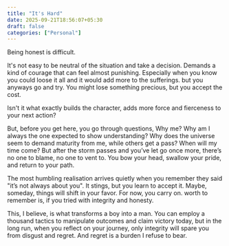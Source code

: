 ```yaml
---
title: "It's Hard"
date: 2025-09-21T18:56:07+05:30
draft: false
categories: ["Personal"]
---
```


Being honest is difficult.

It's not easy to be neutral of the situation and take a decision. Demands a kind of courage that can feel almost punishing. Especially when you know you could loose it all and it would add more to the sufferings. but you anyways go and try. You might lose something precious, but you accept the cost.

Isn't it what exactly builds the character, adds more force and fierceness to your next action?

But, before you get here, you go through questions, Why me? Why am I always the one expected to show understanding? Why does the universe seem to demand maturity from me, while others get a pass? When will my time come? But after the storm passes and you’ve let go once more, there’s no one to blame, no one to vent to. You bow your head, swallow your pride, and return to your path.

The most humbling realisation arrives quietly when you remember they said "it’s not always about you". It stings, but you learn to accept it. Maybe, someday, things will shift in your favor. For now, you carry on. worth to remember is, if you tried with integrity and honesty.

This, I believe, is what transforms a boy into a man. You can employ a thousand tactics to manipulate outcomes and claim victory today, but in the long run, when you reflect on your journey, only integrity will spare you from disgust and regret. And regret is a burden I refuse to bear.